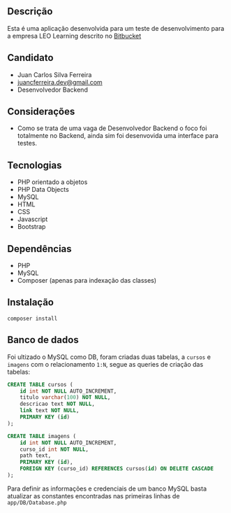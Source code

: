 ## Descrição
Esta é uma aplicação desenvolvida para um teste de desenvolvimento para a empresa LEO Learning descrito no [Bitbucket](https://bitbucket.org/leolearningbrasil/desafio-leo/src/master/)

## Candidato
* Juan Carlos Silva Ferreira
* juancferreira.dev@gmail.com
* Desenvolvedor Backend


## Considerações
* Como se trata de uma vaga de Desenvolvedor Backend o foco foi totalmente no Backend, ainda sim foi desenvovida uma interface para testes.

## Tecnologias
* PHP orientado a objetos
* PHP Data Objects
* MySQL
* HTML
* CSS
* Javascript
* Bootstrap

## Dependências
* PHP
* MySQL
* Composer (apenas para indexação das classes)


## Instalação
```
composer install
```

## Banco de dados
Foi ultizado o MySQL como DB, foram criadas duas tabelas, a `cursos` e `imagens` com o relacionamento `1:N`, segue as queries de criação das tabelas:

~~~sql
CREATE TABLE cursos (
    id int NOT NULL AUTO_INCREMENT,
    titulo varchar(100) NOT NULL,
    descricao text NOT NULL,
    link text NOT NULL,
    PRIMARY KEY (id)
);
~~~
~~~sql
CREATE TABLE imagens (
    id int NOT NULL AUTO_INCREMENT,
    curso_id int NOT NULL,
    path text,
    PRIMARY KEY (id),
    FOREIGN KEY (curso_id) REFERENCES cursos(id) ON DELETE CASCADE
);
~~~

Para definir as informações e credenciais de um banco MySQL basta atualizar as constantes encontradas nas primeiras linhas de `app/DB/Database.php`
